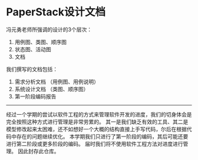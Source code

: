 # PaperStack设计文档

冯元勇老师所强调的设计的3个层次：

1. 用例图、类图、顺序图
2. 状态图、活动图
3. 文档

我们撰写的文档包括：

1. 需求分析文档 （用例图、用例说明）
2. 系统设计文档 （类图、顺序图）
3. 第一阶段编码报告

---

经过一个学期的尝试以软件工程的方式来管理软件开发的进度，我们的切身体会是完全按照这种方式进行管理是非常劳累的。
其一是我们缺乏有效的工具、其二是模型修改起来太困难，还不如想好一个大概的结构直接上手写代码，尔后在根据代码中存在的问题继续优化。
本学期我们只进行了第一阶段的编码，其后可能还要进行第二阶段或更多阶段的编码。
届时我们将不使用软件工程方法对进度进行管理。
因此封存此仓库。

